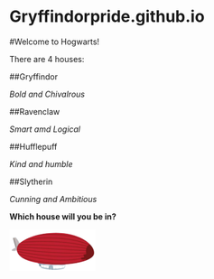 # Gryffindorpride.github.io

#Welcome to Hogwarts!

There are 4 houses:

##Gryffindor

*Bold and Chivalrous*

##Ravenclaw

*Smart amd Logical*

##Hufflepuff

*Kind and humble*

##Slytherin

*Cunning and Ambitious*

**Which house will you be in?**

![alt text](airballoon.png)
